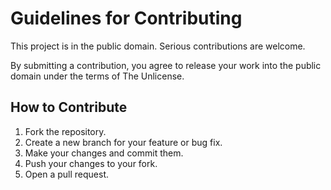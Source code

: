 # Guidelines for Contributing

This project is in the public domain. Serious contributions are welcome.

By submitting a contribution, you agree to release your work into the public domain under the terms of The Unlicense.

## How to Contribute

1.  Fork the repository.
2.  Create a new branch for your feature or bug fix.
3.  Make your changes and commit them.
4.  Push your changes to your fork.
5.  Open a pull request.
